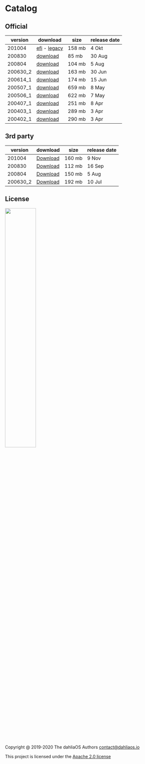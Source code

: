 # Catalog

## Official

| version         | download         | size      | release date      |      
| -----------  | -----------  | ----------- | ----------- |  
| 201004             | [efi](https://github.com/dahlia-os/releases/releases/download/201004-x86_64/dahliaOS-201004-efi.zip) - [legacy](https://github.com/dahlia-os/releases/releases/download/201004-x86_64/dahliaOS-201004-legacy.iso)             |158 mb|4 Okt|  
| 200830             | [download](https://github.com/dahlia-os/releases/releases/download/200830-x86_64/dahliaOS-200830.iso)|85 mb|30 Aug|  
| 200804             | [download](https://github.com/dahlia-os/releases/releases/download/200804-x86_64/dahliaOS-200804.iso)|104 mb|5 Aug|  
| 200630_2             | [download](https://github.com/dahlia-os/releases/releases/download/200630.1-x86_64/dahliaOS-200630_2.iso)|163 mb|30 Jun|  
| 200614_1            | [download](https://github.com/dahlia-os/releases/releases/download/200614.1-x86_64/dahliaOS-200614r1.iso)|174 mb|15 Jun|  
| 200507_1             | [download](https://github.com/dahlia-os/releases/releases/download/200507.1-x86_64/dahliaOS200507-1.iso)|659 mb|8 May|  
| 200506_1             | [download](https://github.com/dahlia-os/releases/releases/download/200506.1-x86_64/dahliaOS200506-1.iso)|622 mb|7 May|  
| 200407_1             | [download](https://github.com/dahlia-os/releases/releases/download/200407.1-x86_64/dahliaOS200407-1.iso)|251 mb|8 Apr|  
| 200403_1             | [download](https://github.com/dahlia-os/releases/releases/download/200403.1-x86_64/dahliaOS200403-1.iso)|289 mb|3 Apr|  
| 200402_1             | [download](https://github.com/dahlia-os/releases/releases/download/200402.1-x86_64/dahliaOS200402-1.iso)|290 mb|3 Apr|  

## 3rd party

| version         | download         | size      | release date      |      
| -----------  | -----------  | ----------- | ----------- |  
|  201004            | [Download](https://github.com/HexaOneOfficial/dahliaos/releases/download/201004/DahliaOS201004.iso)|160 mb |9 Nov|  
|  200830           | [Download](https://github.com/HexaOneOfficial/dahliaos/releases/download/200830/DahliaOS200830.iso)|112 mb |16 Sep|  
|  200804            | [Download](https://github.com/HexaOneOfficial/dahliaos/releases/download/200804/DahliaOS200804.iso)|150 mb |5 Aug|  
|  200630_2            | [Download](https://github.com/HexaOneOfficial/dahliaos/releases/download/200630_2/DahliaOS200630_2.iso)|192 mb |10 Jul| 

## License

<p align="left">
  <img width="45%" src="https://github.com/dahlia-os/brand/blob/master/Logo%20SVGs/dahliaOS%20logo%20with%20text%20(drop%20shadow).svg"
</p>

Copyright @ 2019-2020 The dahliaOS Authors contact@dahliaos.io

This project is licensed under the [Apache 2.0 license](LICENSE)
